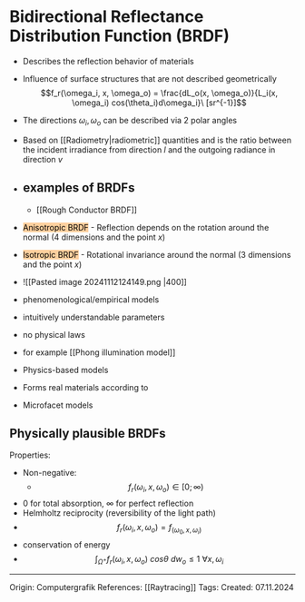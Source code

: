 # Bidirectional Reflectance Distribution Function (BRDF)

- Describes the reflection behavior of materials 
- Influence of surface structures that are not described geometrically
$$f_r(\omega_i, x, \omega_o) = \frac{dL_o(x, \omega_o)}{L_i(x, \omega_i) cos(\theta_i)d\omega_i}\ [sr^{-1}]$$

- The directions $\omega_i, \omega_o$ can be described via 2 polar angles
- Based on [[Radiometry|radiometric]] quantities and is the ratio between the incident irradiance from direction $l$ and the outgoing radiance in direction $v$
- examples of BRDFs
	- 
	- [[Rough Conductor BRDF]]

- <mark style="background: #FFB86CA6;">Anisotropic BRDF</mark> - Reflection depends on the rotation around the normal (4 dimensions and the point $x$)
- <mark style="background: #FFB86CA6;">Isotropic BRDF</mark> - Rotational invariance around the normal (3 dimensions and the point $x$)

- ![[Pasted image 20241112124149.png |400]]

- phenomenological/empirical models
- intuitively understandable parameters
- no physical laws
- for example [[Phong illumination model]]
- Physics-based models
- Forms real materials according to
- Microfacet models

## Physically plausible BRDFs

Properties:
- Non-negative:
	- $$f_r(\omega_i, x, \omega_o)\in[0; \infty)$$
- $0$ for total absorption, $\infty$ for perfect reflection
- Helmholtz reciprocity (reversibility of the light path)
- $$f_r(\omega_i, x, \omega_o) = f_(\omega_0, x, \omega_i)$$
- conservation of energy
- $$\int_{\Omega^+} f_r(\omega_i, x, \omega_o)\ cos\theta\ dw_o \leq 1\ \forall x, \omega_i$$

---

Origin: Computergrafik
References: [[Raytracing]]
Tags: 
Created: 07.11.2024

